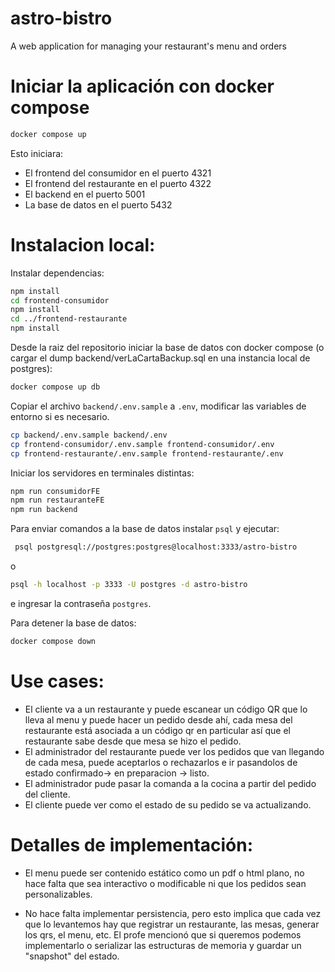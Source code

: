 # astro-bistro

A web application for managing your restaurant's menu and orders

# Iniciar la aplicación con docker compose

```bash
docker compose up
```

Esto iniciara:
- El frontend del consumidor en el puerto 4321
- El frontend del restaurante en el puerto 4322
- El backend en el puerto 5001
- La base de datos en el puerto 5432

# Instalacion local:

Instalar dependencias:

```bash
npm install
cd frontend-consumidor
npm install
cd ../frontend-restaurante
npm install
```

Desde la raiz del repositorio iniciar la base de datos con docker compose (o cargar el dump backend/verLaCartaBackup.sql en una instancia local de postgres):

```bash
docker compose up db
```

Copiar el archivo `backend/.env.sample` a `.env`, modificar las variables de entorno si es necesario.

```bash
cp backend/.env.sample backend/.env
cp frontend-consumidor/.env.sample frontend-consumidor/.env
cp frontend-restaurante/.env.sample frontend-restaurante/.env
```

Iniciar los servidores en terminales distintas:

```bash
npm run consumidorFE
npm run restauranteFE
npm run backend
```

Para enviar comandos a la base de datos instalar `psql` y ejecutar:

```bash
 psql postgresql://postgres:postgres@localhost:3333/astro-bistro
```

o

```bash
psql -h localhost -p 3333 -U postgres -d astro-bistro
```

e ingresar la contraseña `postgres`.

Para detener la base de datos:

```bash
docker compose down
```

# Use cases:

-   El cliente va a un restaurante y puede escanear un código QR que lo lleva al menu y puede hacer un pedido desde ahí, cada mesa del restaurante está asociada a un código qr en particular así que el restaurante sabe desde que mesa se hizo el pedido.
-   El administrador del restaurante puede ver los pedidos que van llegando de cada mesa, puede aceptarlos o rechazarlos e ir pasandolos de estado confirmado-> en preparacion -> listo.
-   El administrador pude pasar la comanda a la cocina a partir del pedido del cliente.
-   El cliente puede ver como el estado de su pedido se va actualizando.

# Detalles de implementación:

-   El menu puede ser contenido estático como un pdf o html plano, no hace falta que sea interactivo o modificable ni que los pedidos sean personalizables.

*   No hace falta implementar persistencia, pero esto implica que cada vez que lo levantemos hay que registrar un restaurante, las mesas, generar los qrs, el menu, etc. El profe mencionó que si queremos podemos implementarlo o serializar las estructuras de memoria y guardar un "snapshot" del estado.

